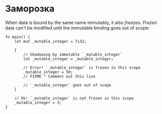 # Заморозка

When data is bound by the same name immutably, it also *freezes*. *Frozen* data can't be modified until the immutable binding goes out of scope:

```rust,editable,ignore,mdbook-runnable
fn main() {
    let mut _mutable_integer = 7i32;

    {
        // Shadowing by immutable `_mutable_integer`
        let _mutable_integer = _mutable_integer;

        // Error! `_mutable_integer` is frozen in this scope
        _mutable_integer = 50;
        // FIXME ^ Comment out this line

        // `_mutable_integer` goes out of scope
    }

    // Ok! `_mutable_integer` is not frozen in this scope
    _mutable_integer = 3;
}
```
